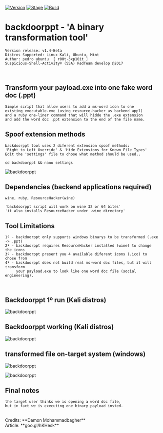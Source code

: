 [![Version](https://img.shields.io/badge/backdoorppt-1.4-brightgreen.svg?maxAge=259200)]()
[![Stage](https://img.shields.io/badge/Release-developing-red.svg)]()
[![Build](https://img.shields.io/badge/Supported_OS-kali,Ubuntu,Mint-blue.svg)]()


# backdoorppt - 'A binary transformation tool'

    Version release: v1.4-Beta
    Distros Supported: Linux Kali, Ubuntu, Mint
    Author: pedro ubuntu  [ r00t-3xp10it ]
    Suspicious-Shell-Activity© (SSA) RedTeam develop @2017

<br />

## Transform your payload.exe into one fake word doc (.ppt)

    Simple script that allow users to add a ms-word icon to one
    existing executable.exe (using resource-hacker as backend appl)
    and a ruby one-liner command that will hidde the .exe extension
    and add the word doc .ppt extension to the end of the file name.


## Spoof extension methods

    backdoorppt tool uses 2 diferent extension spoof methods:
    'Right to Left Override' & 'Hide Extensions for Known File Types'
    Edit the 'settings' file to chose what method should be used..

    cd backdoorppt && nano settings
![backdoorppt](https://dl.dropboxusercontent.com/u/21426454/github/backdoorppt-settings.png)


## Dependencies (backend applications required)

    wine, ruby, ResourceHacker(wine)

    'backdoorppt script will work on wine 32 or 64 bites'
    'it also installs ResourceHacker under .wine directory'

## Tool Limitations

    1º - backdoorppt only supports windows binarys to be transformed (.exe -> .ppt)
    2º - backdoorppt requires ResourceHacker installed (wine) to change the icons
    3º - backdoorppt present you 4 available diferent icons (.ico) to chose from
    4º - backdoorppt does not build real ms-word doc files, but it will transform
         your payload.exe to look like one word doc file (social engineering).

<br />

## Backdoorppt 1º run (Kali distros)
![backdoorppt](https://dl.dropboxusercontent.com/u/21426454/github/backdoorppt-requires.png)

## Backdoorppt working (Kali distros)
![backdoorppt](https://dl.dropboxusercontent.com/u/21426454/github/backdoorppt.png)

## transformed file on-target system (windows)
![backdoorppt](https://dl.dropboxusercontent.com/u/21426454/github/gg.png)

![backdoorppt](https://dl.dropboxusercontent.com/u/21426454/github/backdoorppt-windows.jpg)

## Final notes

    the target user thinks we is opening a word doc file,
    but in fact we is executing one binary payload insted.

<br />
Credits: **Damon Mohammadbagher**
<br />
Article: **goo.gl/hKHesk**

